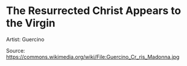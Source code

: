 # The Resurrected Christ Appears to the Virgin

Artist: Guercino

Source: <https://commons.wikimedia.org/wiki/File:Guercino_Cr_ris_Madonna.jpg>